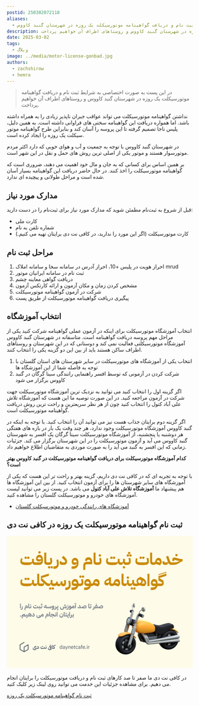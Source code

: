 ```yaml
---
postid: 250302072118
aliases:
  - ثبت نام و دریافت گواهینامه موتورسیکلت یک روزه در شهرستان گنبد کاووس
description: در این پست به صورت اختصاصی به شرایط ثبت نام و دریافت گواهینامه موتورسیکلت یک روزه در شهرستان گنبد کاووس و روستاهای اطراف آن خواهیم پرداخت.
date: 2025-03-02
tags:
  - وبلاگ
image: ../media/motor-license-gonbad.jpg
authors:
  - zachshirow
  - hemra
---
```



> در این پست به صورت اختصاصی به شرایط ثبت نام و دریافت گواهینامه موتورسیکلت یک روزه در شهرستان گنبد کاووس و روستاهای اطراف آن خواهیم پرداخت.


نداشتن گواهینامه موتورسیکلت می تواند عواقب جبران ناپذیر زیادی را به همراه داشته باشد. اما همواره دریافت این گواهینامه سختی های فراوانی داشته است. به همین دلیل، پلیس ناجا تصمیم گرفته تا این پروسه را آسان کند و بنابراین طرح گواهینامه موتور سیکلت یک روزه را ایجاد کرده است. 

در شهرستان گنبد کاووس با توجه به جمعیت و آب و هوای خوبی که دارد اکثر مردم موتورسوار هستند و موتور یکی از اصلی ترین روش های حمل و نقل در این شهر است. 

بر همین اساس برای کسانی که به جان و مال خود اهمیت می دهند، ضروری است که گواهینامه موتورسیکلت را اخذ کنند. در حال حاضر دریافت این گواهینامه بسیار آسان شده است و مراحل طولانی و پیچیده ای ندارد. 

## مدارک مورد نیاز

قبل از شروع به ثبت‌نام مطمئن شوید که مدارک مورد نیاز برای ثبت‌نام را در دست دارید:

- کارت ملی
- شماره تلفن به نام
- کارت موتورسیکلت (اگر این مورد را ندارید، در کافی نت دی برایتان تهیه می کنیم.)

## مراحل ثبت نام

1. احراز هویت در پلیس +10، احراز آدرس در سامانه سخا و سامانه املاک mrud
2. ثبت نام در سامانه ایرانیان موتور
3. دریافت گواهی معاینه چشم
4. مشخص کردن زمان و مکان آزمون و ارائه کارتکس آزمون
5. شرکت در آزمون گواهینامه موتورسیکلت
6. پیگیری دریافت گواهینامه موتورسیکلت از طریق پست

## انتخاب آموزشگاه

انتخاب آموزشگاه موتورسیکلت برای اینکه در آزمون عملی گواهینامه شرکت کنید یکی از مراحل مهم پروسه دریافت گواهینامه است. متاسفانه در شهرستان گنبد کاووس آموزشگاه موتورسیکلتی فعالیت نمی کند و دوستانی که در این شهرستان و روستاهای اطراف ساکن هستند باید از بین این دو گزینه یکی را انتخاب کنند. 


1. انتخاب یکی از آموزشگاه های موتورسیکلت در سایر شهرستان های استان گلستان با توجه به فاصله شما از این آموزشگاه ها 
2. شرکت کردن در آزمونی که توسط افسر راهنمایی رانندگی سینا گرگان در گنبد کاووس برگزار می شود

اگر گزینه اول را انتخاب کنید می توانید به نزدیک ترین آموزشگاه موتورسیکلت جهت شرکت در آزمون مراجعه کنید. در این صورت توصیه ما این هست که آموزشگاه تلاش علی آباد کتول را انتخاب کنید چون از هر نظر سریعترین و راحت ترین روش دریافت گواهینامه موتورسیکلت است. 

اگر گزینه دوم برایتان جذاب هست نیز می توانید آن را انتخاب کنید. با توجه به اینکه در گنبد کاووس آموزشگاه موتورسیکلت وجود ندارد، هر چند وقت یک بار در بازه های هفتگی هر دوشنبه یا پنجشنبه، از آموزشگاه موتورسیکلت سینا گرگان یک افسر به شهرستان گنبد کاووس می آید و آزمون موتورسیکلت را در این شهرستان برگزار می کند. جزئیات زمانی که این افسر به گنبد می آید را به صورت موردی به متقاضیان اطلاع خواهیم داد. 

**کدام آموزشگاه موتورسیکلت برای دریافت گواهینامه موتورسیکلت در گنبد کاووس بهتر است؟** 

با توجه به تجربه ای که در کافی نت دی داریم، گزینه بهتر و راحت تر این هست که یکی از آموزشگاه های سایر شهرستان ها را برای آزمون انتخاب کنید. از بین این آموزشگاه ها هم پیشنهاد ما **آموزشگاه تلاش علی آباد کتول** می باشد. در پست زیر می توانید لیست آموزشگاه های خودرو و موتورسیکلت گلستان را مشاهده کنید. 

- [آموزشگاه های رانندگی خودرو و موتورسیکلت گلستان](golestan-motor-driving-schools.md)

## ثبت نام گواهینامه موتورسیکلت یک روزه در کافی نت دی

![motor-license-signup](../media/motor-license-signup.jpg)

در کافی نت دی ما صفر تا صد کارهای ثبت نام و دریافت موتورسیکلت را برایتان انجام می دهیم. برای مشاهده جزئیات این خدمت می توانید روی لینک زیر کلیک کنید. 

[ثبت نام گواهینامه موتورسیکلت یک روزه](../services/motor-license-signup.md)